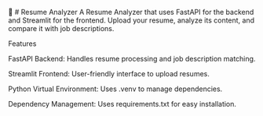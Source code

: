 📄 # Resume Analyzer
A Resume Analyzer that uses FastAPI for the backend and Streamlit for the frontend. Upload your resume, analyze its content, and compare it with job descriptions.

Features

FastAPI Backend: Handles resume processing and job description matching.

Streamlit Frontend: User-friendly interface to upload resumes.

Python Virtual Environment: Uses .venv to manage dependencies.

Dependency Management: Uses requirements.txt for easy installation.
